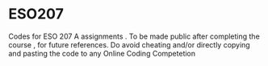 # ESO207
Codes for ESO 207 A assignments .
To be made public after completing the course , for future references. Do avoid cheating and/or directly copying and pasting the code to 
any Online Coding Competetion 


